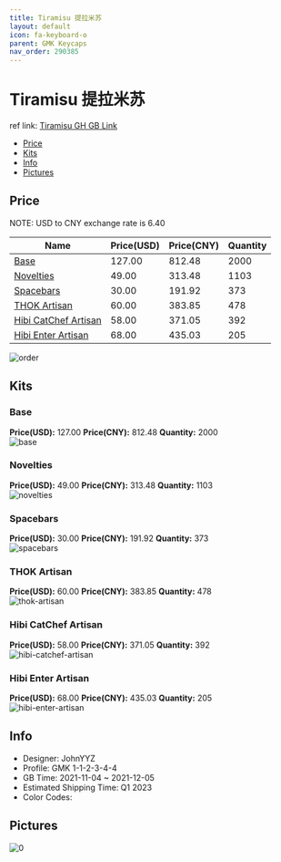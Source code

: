 ```yaml
---
title: Tiramisu 提拉米苏
layout: default
icon: fa-keyboard-o
parent: GMK Keycaps
nav_order: 290385
---
```


# Tiramisu 提拉米苏

ref link: [Tiramisu GH GB Link](https://geekhack.org/index.php?topic=115181.0)

* [Price](#price)
* [Kits](#kits)
* [Info](#info)
* [Pictures](#pictures)

## Price

NOTE: USD to CNY exchange rate is 6.40

| Name          | Price(USD)   |  Price(CNY) | Quantity |
| ------------- | ------------ |  ---------- | -------- |
|[Base](#base)|127.00|812.48|2000|
|[Novelties](#novelties)|49.00|313.48|1103|
|[Spacebars](#spacebars)|30.00|191.92|373|
|[THOK Artisan](#thok-artisan)|60.00|383.85|478|
|[Hibi CatChef Artisan](#hibi-catchef-artisan)|58.00|371.05|392|
|[Hibi Enter Artisan](#hibi-enter-artisan)|68.00|435.03|205|

<img src="{{ 'assets/images/gmk-keycaps/Tiramisu/order.png' | relative_url }}" alt="order" class="image featured">

## Kits
### Base  
**Price(USD):** 127.00	**Price(CNY):** 812.48	**Quantity:** 2000  
<img src="{{ 'assets/images/gmk-keycaps/Tiramisu/kits_pics/base.jpg' | relative_url }}" alt="base" class="image featured">

### Novelties  
**Price(USD):** 49.00	**Price(CNY):** 313.48	**Quantity:** 1103  
<img src="{{ 'assets/images/gmk-keycaps/Tiramisu/kits_pics/novelties.jpg' | relative_url }}" alt="novelties" class="image featured">

### Spacebars  
**Price(USD):** 30.00	**Price(CNY):** 191.92	**Quantity:** 373  
<img src="{{ 'assets/images/gmk-keycaps/Tiramisu/kits_pics/spacebars.jpg' | relative_url }}" alt="spacebars" class="image featured">

### THOK Artisan  
**Price(USD):** 60.00	**Price(CNY):** 383.85	**Quantity:** 478  
<img src="{{ 'assets/images/gmk-keycaps/Tiramisu/kits_pics/thok-artisan.png' | relative_url }}" alt="thok-artisan" class="image featured">

### Hibi CatChef Artisan  
**Price(USD):** 58.00	**Price(CNY):** 371.05	**Quantity:** 392  
<img src="{{ 'assets/images/gmk-keycaps/Tiramisu/kits_pics/hibi-catchef-artisan.png' | relative_url }}" alt="hibi-catchef-artisan" class="image featured">

### Hibi Enter Artisan  
**Price(USD):** 68.00	**Price(CNY):** 435.03	**Quantity:** 205  
<img src="{{ 'assets/images/gmk-keycaps/Tiramisu/kits_pics/hibi-enter-artisan.png' | relative_url }}" alt="hibi-enter-artisan" class="image featured">

## Info
* Designer: JohnYYZ  
* Profile: GMK 1-1-2-3-4-4  
* GB Time: 2021-11-04 ~ 2021-12-05  
* Estimated Shipping Time: Q1 2023  
* Color Codes:  


## Pictures  
<img src="{{ 'assets/images/gmk-keycaps/Tiramisu/rendering_pics/0.jpg' | relative_url }}" alt="0" class="image featured">
